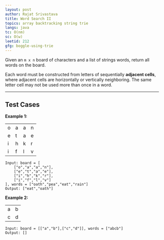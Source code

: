 ```yaml
---
layout: post
author: Rajat Srivastava
title: Word Search II
topics: array backtracking string trie
langs: java
tc: O(nm)
sc: O(w)
leetid: 212
gfg: boggle-using-trie
---
```


Given an `m x n` board of characters and a list of strings words, return all words on the board.

Each word must be constructed from letters of sequentially **adjacent cells**, 
where adjacent cells are horizontally or vertically neighboring. 
The same letter cell may not be used more than once in a word.

---

## Test Cases

**Example 1:**

<table class="post-example-table">
    <tr>
        <td class="green">o</td>
        <td class="green">a</td>
        <td>a</td>
        <td>n</td>
    </tr>
    <tr>
        <td>e</td>
        <td class="red">t</td>
        <td class="red">a</td>
        <td class="red">e</td>
    </tr>
    <tr>
        <td>i</td>
        <td class="green">h</td>
        <td>k</td>
        <td>r</td>
    </tr>
    <tr>
        <td>i</td>
        <td>f</td>
        <td>l</td>
        <td>v</td>
    </tr>
</table>


```
Input: board = [
    ["o","a","a","n"],
    ["e","t","a","e"],
    ["i","h","k","r"],
    ["i","f","l","v"]
], words = ["oath","pea","eat","rain"]
Output: ["eat","oath"]
```

**Example 2:** 

<table class="post-example-table">
    <tr>
        <td>a</td>
        <td>b</td>
    </tr>
    <tr>
        <td>c</td>
        <td>d</td>
    </tr>
</table>

```
Input: board = [["a","b"],["c","d"]], words = ["abcb"]
Output: []
```